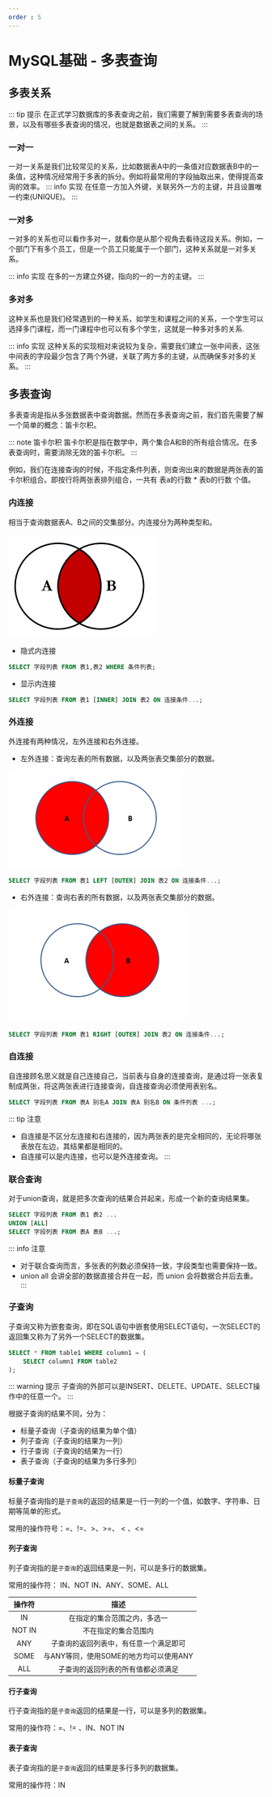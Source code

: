 ```yaml
---
order : 5
---
```

# MySQL基础 - 多表查询

## 多表关系
::: tip 提示
在正式学习数据库的多表查询之前，我们需要了解到需要多表查询的场景，以及有哪些多表查询的情况，也就是数据表之间的关系。
:::
### 一对一

一对一关系是我们比较常见的关系，比如数据表A中的一条值对应数据表B中的一条值，这种情况经常用于多表的拆分。例如将最常用的字段抽取出来，使得提高查询的效率。
::: info 实现
在任意一方加入外键，关联另外一方的主键，并且设置唯一约束(UNIQUE)。
:::
### 一对多

一对多的关系也可以看作多对一，就看你是从那个视角去看待这段关系。例如，一个部门下有多个员工，但是一个员工只能属于一个部门，这种关系就是一对多关系。

::: info 实现
在多的一方建立外键，指向的一的一方的主键。
:::
### 多对多

这种关系也是我们经常遇到的一种关系，如学生和课程之间的关系，一个学生可以选择多门课程，而一门课程中也可以有多个学生，这就是一种多对多的关系.

::: info 实现
这种关系的实现相对来说较为复杂，需要我们建立一张中间表，这张中间表的字段最少包含了两个外键，关联了两方多的主键，从而确保多对多的关系。
:::

## 多表查询
多表查询是指从多张数据表中查询数据。然而在多表查询之前，我们首先需要了解一个简单的概念：笛卡尔积。

::: note 笛卡尔积
笛卡尔积是指在数学中，两个集合A和B的所有组合情况。在多表查询时，需要消除无效的笛卡尔积。
:::

例如，我们在连接查询的时候，不指定条件列表，则查询出来的数据是两张表的笛卡尔积组合。即按行将两张表排列组合，一共有 表a的行数 * 表b的行数 个值。

### 内连接
相当于查询数据表A、B之间的交集部分。内连接分为两种类型<Badge text="隐式内连接" type="info" />和<Badge text="显式内连接" type="info" />。

![内连接](../../../assets/multi-table-query/2023-04-10-15-22-40.png)

- 隐式内连接
```sql
SELECT 字段列表 FROM 表1,表2 WHERE 条件列表;
```
- 显示内连接
```sql
SELECT 字段列表 FROM 表1 [INNER] JOIN 表2 ON 连接条件...;
```

### 外连接
外连接有两种情况，左外连接和右外连接。

- 左外连接：查询左表的所有数据，以及两张表交集部分的数据。

![左外连接](../../../assets/multi-table-query/2023-04-10-15-33-53.png)

```sql
SELECT 字段列表 FROM 表1 LEFT [OUTER] JOIN 表2 ON 连接条件...;
```

- 右外连接：查询右表的所有数据，以及两张表交集部分的数据。

![右外连接](../../../assets/multi-table-query/2023-04-10-15-34-28.png)
```sql
SELECT 字段列表 FROM 表1 RIGHT [OUTER] JOIN 表2 ON 连接条件...;
```
### 自连接
自连接顾名思义就是自己连接自己，当前表与自身的连接查询，是通过将一张表复制成两张，将这两张表进行连接查询，自连接查询必须使用表别名。

```sql
SELECT 字段列表 FROM 表A 别名A JOIN 表A 别名B ON 条件列表 ...;
```

::: tip 注意
- 自连接是不区分左连接和右连接的，因为两张表的是完全相同的，无论将哪张表放在左边，其结果都是相同的。
- 自连接可以是内连接，也可以是外连接查询。
:::

### 联合查询

对于union查询，就是把多次查询的结果合并起来，形成一个新的查询结果集。

```sql
SELECT 字段列表 FROM 表1 表2 ...
UNION [ALL]
SELECT 字段列表 FROM 表A 表B ...;
```
::: info 注意
- 对于联合查询而言，多张表的列数必须保持一致，字段类型也需要保持一致。
- union all 会讲全部的数据直接合并在一起，而 union 会将数据合并后去重。
:::
### 子查询
子查询又称为嵌套查询，即在SQL语句中嵌套使用SELECT语句，一次SELECT的返回集又称为了另外一个SELECT的数据集。

```sql
SELECT * FROM table1 WHERE column1 = (
    SELECT column1 FROM table2
);
```

::: warning 提示
子查询的外部可以是INSERT、DELETE、UPDATE、SELECT操作中的任意一个。
:::

根据子查询的结果不同，分为：
- 标量子查询（子查询的结果为单个值）
- 列子查询（子查询的结果为一列）
- 行子查询（子查询的结果为一行）
- 表子查询（子查询的结果为多行多列）

#### 标量子查询

标量子查询指的是`子查询`的返回的结果是一行一列的一个值，如数字、字符串、日期等简单的形式。

常用的操作符号：=、!=、>、>=、 < 、<=

#### 列子查询
列子查询指的是`子查询`的返回结果是一列，可以是多行的数据集。

常用的操作符： IN、NOT IN、ANY、SOME、ALL

|操作符|描述|
|:---:|:---:|
|IN|在指定的集合范围之内，多选一|
|NOT IN|不在指定的集合范围内|
|ANY|子查询的返回列表中，有任意一个满足即可|
|SOME|与ANY等同，使用SOME的地方均可以使用ANY|
|ALL|子查询的返回列表的所有值都必须满足|

#### 行子查询

行子查询指的是`子查询`返回的结果是一行，可以是多列的数据集。

常用的操作符：=、!= 、IN、NOT IN

#### 表子查询

表子查询指的是`子查询`返回的结果是多行多列的数据集。

常用的操作符：IN